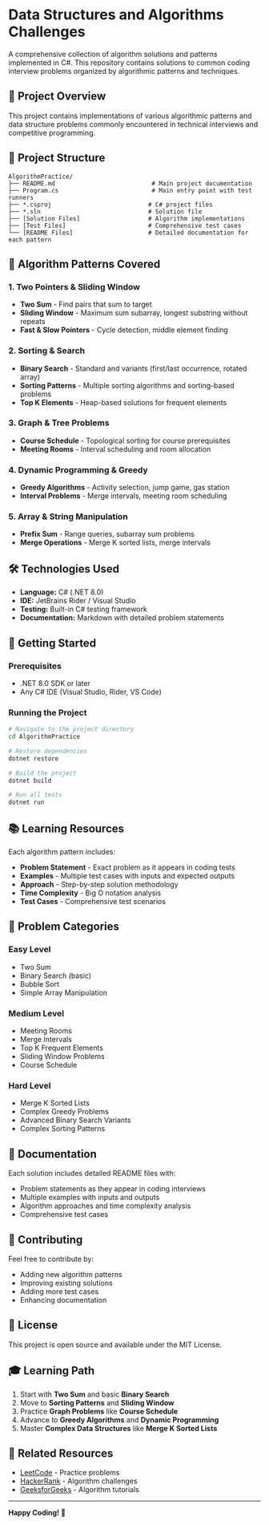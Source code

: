 # Data Structures and Algorithms Challenges

A comprehensive collection of algorithm solutions and patterns implemented in C#. This repository contains solutions to common coding interview problems organized by algorithmic patterns and techniques.

## 🚀 Project Overview

This project contains implementations of various algorithmic patterns and data structure problems commonly encountered in technical interviews and competitive programming.

## 📁 Project Structure

```
AlgorithmPractice/
├── README.md                           # Main project documentation
├── Program.cs                          # Main entry point with test runners
├── *.csproj                           # C# project files
├── *.sln                              # Solution file
├── [Solution Files]                   # Algorithm implementations
├── [Test Files]                       # Comprehensive test cases
└── [README Files]                     # Detailed documentation for each pattern
```

## 🧮 Algorithm Patterns Covered

### 1. **Two Pointers & Sliding Window**
- **Two Sum** - Find pairs that sum to target
- **Sliding Window** - Maximum sum subarray, longest substring without repeats
- **Fast & Slow Pointers** - Cycle detection, middle element finding

### 2. **Sorting & Search**
- **Binary Search** - Standard and variants (first/last occurrence, rotated array)
- **Sorting Patterns** - Multiple sorting algorithms and sorting-based problems
- **Top K Elements** - Heap-based solutions for frequent elements

### 3. **Graph & Tree Problems**
- **Course Schedule** - Topological sorting for course prerequisites
- **Meeting Rooms** - Interval scheduling and room allocation

### 4. **Dynamic Programming & Greedy**
- **Greedy Algorithms** - Activity selection, jump game, gas station
- **Interval Problems** - Merge intervals, meeting room scheduling

### 5. **Array & String Manipulation**
- **Prefix Sum** - Range queries, subarray sum problems
- **Merge Operations** - Merge K sorted lists, merge intervals

## 🛠️ Technologies Used

- **Language:** C# (.NET 8.0)
- **IDE:** JetBrains Rider / Visual Studio
- **Testing:** Built-in C# testing framework
- **Documentation:** Markdown with detailed problem statements

## 🚀 Getting Started

### Prerequisites
- .NET 8.0 SDK or later
- Any C# IDE (Visual Studio, Rider, VS Code)

### Running the Project
```bash
# Navigate to the project directory
cd AlgorithmPractice

# Restore dependencies
dotnet restore

# Build the project
dotnet build

# Run all tests
dotnet run
```

## 📚 Learning Resources

Each algorithm pattern includes:
- **Problem Statement** - Exact problem as it appears in coding tests
- **Examples** - Multiple test cases with inputs and expected outputs
- **Approach** - Step-by-step solution methodology
- **Time Complexity** - Big O notation analysis
- **Test Cases** - Comprehensive test scenarios

## 🎯 Problem Categories

### Easy Level
- Two Sum
- Binary Search (basic)
- Bubble Sort
- Simple Array Manipulation

### Medium Level
- Meeting Rooms
- Merge Intervals
- Top K Frequent Elements
- Sliding Window Problems
- Course Schedule

### Hard Level
- Merge K Sorted Lists
- Complex Greedy Problems
- Advanced Binary Search Variants
- Complex Sorting Patterns

## 📖 Documentation

Each solution includes detailed README files with:
- Problem statements as they appear in coding interviews
- Multiple examples with inputs and outputs
- Algorithm approaches and time complexity analysis
- Comprehensive test cases

## 🤝 Contributing

Feel free to contribute by:
- Adding new algorithm patterns
- Improving existing solutions
- Adding more test cases
- Enhancing documentation

## 📄 License

This project is open source and available under the MIT License.

## 🎓 Learning Path

1. Start with **Two Sum** and basic **Binary Search**
2. Move to **Sorting Patterns** and **Sliding Window**
3. Practice **Graph Problems** like **Course Schedule**
4. Advance to **Greedy Algorithms** and **Dynamic Programming**
5. Master **Complex Data Structures** like **Merge K Sorted Lists**

## 🔗 Related Resources

- [LeetCode](https://leetcode.com/) - Practice problems
- [HackerRank](https://www.hackerrank.com/) - Algorithm challenges
- [GeeksforGeeks](https://www.geeksforgeeks.org/) - Algorithm tutorials

---

**Happy Coding! 🚀** 